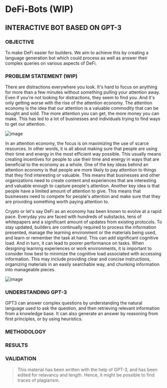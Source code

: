 # DeFi-Bots (WIP)

## INTERACTIVE BOT BASED ON GPT-3

### OBJECTIVE

To make DeFi easier for builders. We aim to achieve this by creating a language generation bot which could process as well as answer their complex queries on various aspects of DeFi.

### PROBLEM STATEMENT (WIP)

There are distractions everywhere you look. It's hard to focus on anything for more than a few minutes without something pulling your attention away. Even if you're not looking for distractions, they seem to find you. And it's only getting worse with the rise of the attention economy. The attention economy is the idea that our attention is a valuable commodity that can be bought and sold. The more attention you can get, the more money you can make. This has led to a lot of businesses and individuals trying to find ways to get our attention.

![image](https://user-images.githubusercontent.com/101138966/171532466-076b3491-4d92-4b74-9158-06587902a19b.png)

In an attention economy, the focus is on maximizing the use of scarce resources. In other words, it is all about making sure that people are using their time and energy in the most efficient way possible. This usually means creating incentives for people to use their time and energy in ways that are beneficial to the economy as a whole. One of the key ideas behind an attention economy is that people are more likely to pay attention to things that they find interesting or valuable. This means that businesses and other organizations need to create content and experiences that are interesting and valuable enough to capture people's attention. Another key idea is that people have a limited amount of attention to give. This means that businesses need to compete for people's attention and make sure that they are providing something worth paying attention to.

Crypto or let's say DeFi as an economy has been known to evolve at a rapid pace. Everyday you are faced with hundreds of substacks, tens of whitepapers and a significant amount of updates from existing protocols. To stay updated, builders are continually required to process the information presented, manage the learning environment or the materials being used, and learn or remember the task at hand. This can add significant cognitive load. And in turn, it can lead to poorer performance on tasks. When designing learning experiences or work environments, it is important to consider how best to minimize the cognitive load associated with accessing information. This may include providing clear and concise instructions, organizing materials in an easily searchable way, and chunking information into manageable pieces.

![image](https://user-images.githubusercontent.com/101138966/171533234-ce4a6482-3eb7-4ac6-a3ad-1e2c10b9f449.png)


### UNDERSTANDING GPT-3

GPT3 can answer complex questions by understanding the natural language used to ask the question, and then retrieving relevant information from a knowledge base. It can also generate an answer by reasoning from first principles, or by using heuristics.

### METHODOLOGY

### RESULTS

### VALIDATION


> This material has been written with the help of GPT-3, and has been edited for relavancy and length. Hence, it might be possible to find traces of plagiarism.
